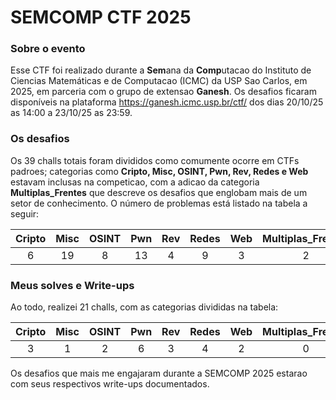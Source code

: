 # SEMCOMP CTF 2025

### Sobre o evento

Esse CTF foi realizado durante a **Sem**ana da **Comp**utacao do Instituto de Ciencias Matemáticas e de Computacao (ICMC) da USP Sao Carlos, em 2025, em parceria com o grupo de extensao **Ganesh**. Os desafios ficaram disponíveis na plataforma https://ganesh.icmc.usp.br/ctf/ dos dias 20/10/25 as 14:00 a 23/10/25 as 23:59. 

### Os desafios

Os 39 challs totais foram divididos como comumente ocorre em CTFs padroes; categorias como **Cripto, Misc, OSINT, Pwn, Rev, Redes e Web** estavam inclusas na competicao, com a adicao da categoria **Multiplas_Frentes** que descreve os desafios que englobam mais de um setor de conhecimento. O número de problemas está listado na tabela a seguir:

| Cripto | Misc | OSINT | Pwn | Rev | Redes | Web | Multiplas_Frentes | Total |
|:------:|:----:|:-----:|:---:|:---:|:-----:|:---:|:-----------------:|:-----:|
|    6   |  19  |   8   |  13 |  4  |   9   |  3  |         2         |  64   |


### Meus solves e Write-ups

Ao todo, realizei 21 challs, com as categorias divididas na tabela:

| Cripto | Misc | OSINT | Pwn | Rev | Redes | Web | Multiplas_Frentes | Total |
|:------:|:----:|:-----:|:---:|:---:|:-----:|:---:|:-----------------:|:-----:|
|    3   |   1  |   2   |  6  |  3  |   4   |  2  |         0         |   21  |

Os desafios que mais me engajaram durante a SEMCOMP 2025 estarao com seus respectivos write-ups documentados.
